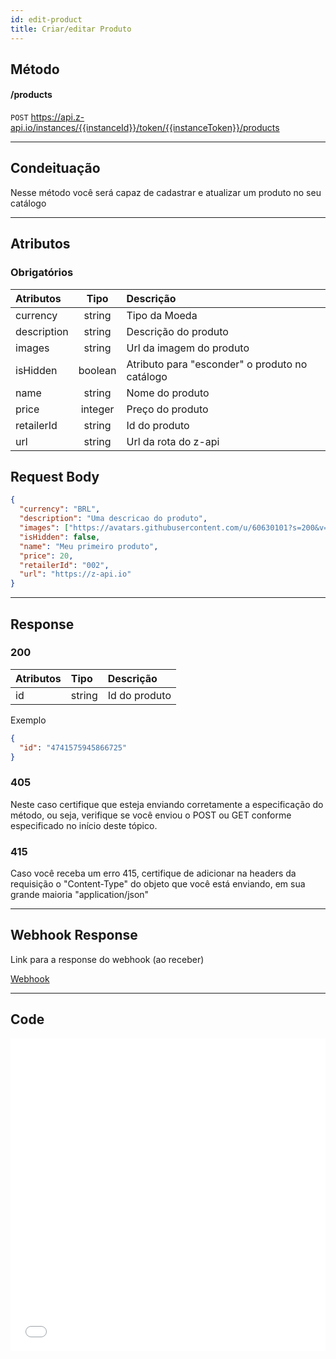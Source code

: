 ```yaml
---
id: edit-product
title: Criar/editar Produto
---
```


## Método

#### /products

`POST` https://api.z-api.io/instances/{{instanceId}}/token/{{instanceToken}}/products

---

## Condeituação

Nesse método você será capaz de cadastrar e atualizar um produto no seu catálogo

---

## Atributos

### Obrigatórios

| Atributos   |  Tipo   | Descrição                                      |
| :---------- | :-----: | :--------------------------------------------- |
| currency    | string  | Tipo da Moeda                                  |
| description | string  | Descrição do produto                           |
| images      | string  | Url da imagem do produto                       |
| isHidden    | boolean | Atributo para "esconder" o produto no catálogo |
| name        | string  | Nome do produto                                |
| price       | integer | Preço do produto                               |
| retailerId  | string  | Id do produto                                  |
| url         | string  | Url da rota do z-api                           |

## Request Body

```json
{
  "currency": "BRL",
  "description": "Uma descricao do produto",
  "images": ["https://avatars.githubusercontent.com/u/60630101?s=200&v=4"],
  "isHidden": false,
  "name": "Meu primeiro produto",
  "price": 20,
  "retailerId": "002",
  "url": "https://z-api.io"
}
```

---

## Response

### 200

| Atributos | Tipo   | Descrição     |
| :-------- | :----- | :------------ |
| id        | string | Id do produto |

Exemplo

```json
{
  "id": "4741575945866725"
}
```

### 405

Neste caso certifique que esteja enviando corretamente a especificação do método, ou seja, verifique se você enviou o POST ou GET conforme especificado no início deste tópico.

### 415

Caso você receba um erro 415, certifique de adicionar na headers da requisição o "Content-Type" do objeto que você está enviando, em sua grande maioria "application/json"

---

## Webhook Response

Link para a response do webhook (ao receber)

[Webhook](../webhooks/on-message-received#exemplo-de-retorno-de-produto)

---

## Code

<iframe src="//api.apiembed.com/?source=https://raw.githubusercontent.com/Z-API/z-api-docs/main/json-examples/edit-product.json&targets=all" frameborder="0" scrolling="no" width="100%" height="500px" seamless></iframe>
